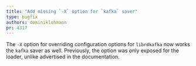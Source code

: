 ```yaml
---
title: "Add missing `-X` option for `kafka` saver"
type: bugfix
authors: dominiklohmann
pr: 4317
---
```


The `-X` option for overriding configuration options for `librdkafka` now works
the `kafka` saver as well. Previously, the option was only exposed for the
loader, unlike advertised in the documentation.
